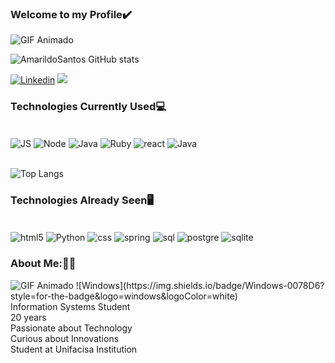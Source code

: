 
### Welcome to my Profile✔️      
<img src="https://user-images.githubusercontent.com/74038190/225813708-98b745f2-7d22-48cf-9150-083f1b00d6c9.gif" alt="GIF Animado" style="max-width:100%;">

![AmarildoSantos GitHub stats](https://github-readme-stats.vercel.app/api?username=AmarildoSantos1&show_icons=true&theme=dark)

[![Linkedin](https://img.shields.io/badge/LinkedIn-0077B5?style=for-the-badge&logo=linkedin&logoColor=white)](https://www.linkedin.com/in/amarildo-santos-917996240/) 
<a href="amarildojunior.911@gmail.com"><img src="https://img.shields.io/badge/Gmail-D14836?style=for-the-badge&logo=gmail&logoColor=white" target="_blank"></a>

### Technologies Currently Used💻

<div style="display: inline_block"><br/>
 <img align="center" alt="JS" src="https://img.shields.io/badge/JavaScript-323330?style=for-the-badge&logo=javascript&logoColor=F7DF1E" / >
  <img align="center" alt="Node" src="https://img.shields.io/badge/Node.js-43853D?style=for-the-badge&logo=node.js&logoColor=white" / >
   <img align="center" alt="Java" src="https://img.shields.io/badge/Java-ED8B00?style=for-the-badge&logo=openjdk&logoColor=white" / >
    <img align="center" alt="Ruby" src="https://img.shields.io/badge/Ruby-CC342D?style=for-the-badge&logo=ruby&logoColor=white" / >
     <img align="center" alt="react" src="https://img.shields.io/badge/React-20232A?style=for-the-badge&logo=react&logoColor=61DAFB" / >
      <img align="center" alt="Java" src="https://img.shields.io/badge/MongoDB-4EA94B?style=for-the-badge&logo=mongodb&logoColor=white" / >

</div><br/>

![Top Langs](https://github-readme-stats.vercel.app/api/top-langs/?username=AmarildoSantos1&hide_progress=true&theme=dark)
### Technologies Already Seen🖥️
<div style="display: inline_block"><br/>
 <img align="center" alt="html5" src="https://img.shields.io/badge/HTML5-E34F26?style=for-the-badge&logo=html5&logoColor=white" / >
 <img align="center" alt="Python" src="https://img.shields.io/badge/Python-3776AB?style=for-the-badge&logo=python&logoColor=white" / >
 <img align="center" alt="css" src="https://img.shields.io/badge/CSS-239120?&style=for-the-badge&logo=css3&logoColor=white" / >
 <img align="center" alt="spring" src="https://img.shields.io/badge/Spring-6DB33F?style=for-the-badge&logo=spring&logoColor=white" / >
 <img align="center" alt="sql" src="https://img.shields.io/badge/MySQL-00000F?style=for-the-badge&logo=mysql&logoColor=white" / >
 <img align="center" alt="postgre" src="https://img.shields.io/badge/PostgreSQL-316192?style=for-the-badge&logo=postgresql&logoColor=white" / >
  <img align="center" alt="sqlite" src="https://img.shields.io/badge/SQLite-07405E?style=for-the-badge&logo=sqlite&logoColor=white" / >
</div>


### About Me:👨‍💻
<img src="https://user-images.githubusercontent.com/74038190/229223263-cf2e4b07-2615-4f87-9c38-e37600f8381a.gif" alt="GIF Animado" style="max-width:100%;">
![Windows](https://img.shields.io/badge/Windows-0078D6?style=for-the-badge&logo=windows&logoColor=white) <br/>
Information Systems Student<br/>
20 years<br/>
Passionate about Technology<br/>
Curious about Innovations<br/>
Student at Unifacisa Institution<br/>

